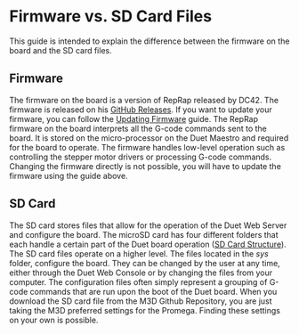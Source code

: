 # Firmware vs. SD Card Files

This guide is intended to explain the difference between the firmware on the board and the SD card files.

## Firmware

The firmware on the board is a version of RepRap released by DC42. The firmware is released on his [GitHub Releases](https://github.com/dc42/RepRapFirmware/releases). If you want to update your firmware, you can follow the [Updating Firmware](http://promega.printm3d.com/books/user-manual/page/updating-firmware) guide. The RepRap firmware on the board interprets all the G-code commands sent to the board. It is stored on the micro-processor on the Duet Maestro and required for the board to operate. The firmware handles low-level operation such as controlling the stepper motor drivers or processing G-code commands. Changing the firmware directly is not possible, you will have to update the firmware using the guide above.

## SD Card

The SD card stores files that allow for the operation of the Duet Web Server and configure the board. The microSD card has four different folders that each handle a certain part of the Duet board operation \([SD Card Structure](http://promega.printm3d.com/books/user-manual/page/sd-card-structure-05f)\). The SD card files operate on a higher level. The files located in the _sys_ folder, configure the board. They can be changed by the user at any time, either through the Duet Web Console or by changing the files from your computer. The configuration files often simply represent a grouping of G-code commands that are run upon the boot of the Duet board. When you download the SD card file from the M3D Github Repository, you are just taking the M3D preferred settings for the Promega. Finding these settings on your own is possible.

